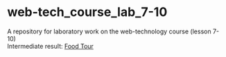 # web-tech_course_lab_7-10
A repository for laboratory work on the web-technology course (lesson 7-10)<br>
Intermediate result: <a href="https://netkachevdaniil.github.io/web-tech_course_lab_7-10/" target="_blank" rel="noopener noreferrer">Food Tour</a>
